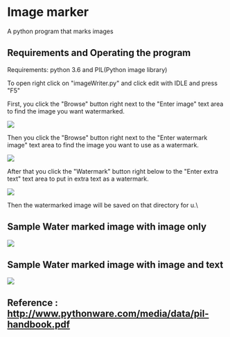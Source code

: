Image marker
===============
A python program that marks images


## Requirements and Operating the program

Requirements: python 3.6 and PIL(Python image library)

To open right click on "imageWriter.py" and click edit with IDLE and press "F5"

First, you click the "Browse" button right next to the "Enter image" text area to find the image you want watermarked.

<img src ="https://github.com/johnlee47/ImageMarker/blob/master/Sample%20Image/1c.PNG"/>

Then you click the "Browse" button right next to the "Enter watermark image" text area to find the image you want to use as a watermark.

<img src ="https://github.com/johnlee47/ImageMarker/blob/master/Sample%20Image/2c.PNG"/>

After that you click the "Watermark" button right below to the "Enter extra text" text area to put in extra text as a watermark.

<img src ="https://github.com/johnlee47/ImageMarker/blob/master/Sample%20Image/3c.PNG"/>

Then the watermarked image will be saved on that directory for u.\

## Sample Water marked image with image only

<img src ="https://github.com/johnlee47/ImageMarker/blob/master/Sample%20Image/horrifying_portraits_of_your_favourite_characters_640_08-Marked.png"/>

## Sample Water marked image with image and text

<img src ="https://github.com/johnlee47/ImageMarker/blob/master/Sample%20Image/horrifying_portraits_of_your_favourite_characters_640_08-Marked(1).png"/>


## Reference : http://www.pythonware.com/media/data/pil-handbook.pdf
